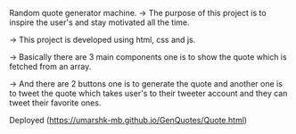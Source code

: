 Random quote generator machine. 
-> The purpose of this project is to inspire the user's and stay motivated all the time. 

-> This project is developed using html, css and js. 

->  Basically there are 3 main components one is to show the quote which is fetched from an array. 

-> And there are 2 buttons one is to generate the quote and another one is to tweet the quote which takes user's to their tweeter account and they can tweet their favorite ones.

Deployed (https://umarshk-mb.github.io/GenQuotes/Quote.html)

